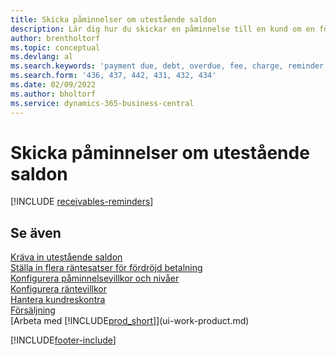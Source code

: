 ```yaml
---
title: Skicka påminnelser om utestående saldon
description: Lär dig hur du skickar en påminnelse till en kund om en förfallen betalning.  förfaller och lägger till avgifter till betalningen på grund av förseningen.
author: brentholtorf
ms.topic: conceptual
ms.devlang: al
ms.search.keywords: 'payment due, debt, overdue, fee, charge, reminder'
ms.search.form: '436, 437, 442, 431, 432, 434'
ms.date: 02/09/2022
ms.author: bholtorf
ms.service: dynamics-365-business-central
---
```

# <a name="send-reminders-of-outstanding-balances"></a>Skicka påminnelser om utestående saldon

[!INCLUDE [receivables-reminders](includes/receivables-reminders.md)]

## <a name="see-also"></a>Se även

[Kräva in utestående saldon](receivables-collect-outstanding-balances.md)  
[Ställa in flera räntesatser för fördröjd betalning](finance-how-to-set-up-multiple-interest-rates.md)  
[Konfigurera påminnelsevillkor och nivåer](finance-setup-reminders.md)  
[Konfigurera räntevillkor](finance-setup-finance-charges.md)  
[Hantera kundreskontra](receivables-manage-receivables.md)  
[Försäljning](sales-manage-sales.md)  
[Arbeta med [!INCLUDE[prod_short](includes/prod_short.md)]](ui-work-product.md)


[!INCLUDE[footer-include](includes/footer-banner.md)]
